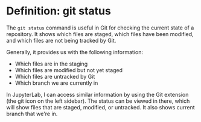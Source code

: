 # Definition: git status

The `git status` command is useful in Git for checking the current state of a repository. It shows which files are staged, which files have been modified, and which files are not being tracked by Git.

Generally, it provides us with the following information:
- Which files are in the staging
- Which files are modified but not yet staged
- Which files are untracked by Git
- Which branch we are currently in

In JupyterLab, I can access similar information by using the Git extension (the git icon on the left sidebar). The status can be viewed in there, which will show files that are staged, modified, or untracked. It also shows current branch that we're in.
